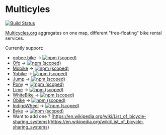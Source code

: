 # Multicyles

[![Build Status](https://travis-ci.org/PierrickP/multicycles.svg?branch=master)](https://travis-ci.org/PierrickP/multicycles)

[Multicycles.org](http://multicycles.org) aggregates on one map, different "free-floating" bike rental services.

Currently support:

* [gobee.bike](http://gobee.bike) -> [![npm (scoped)](https://img.shields.io/npm/v/@multicycles/gobee.bike.svg)](https://www.npmjs.com/package/@multicycles/gobee.bike)
* [Ofo](https://www.ofo.com) -> [![npm (scoped)](https://img.shields.io/npm/v/@multicycles/ofo.svg)](https://www.npmjs.com/package/@multicycles/ofo)
* [Mobike](https://mobike.com/global/) -> [![npm (scoped)](https://img.shields.io/npm/v/@multicycles/mobike.svg)](https://www.npmjs.com/package/@multicycles/mobike)
* [Yobike](https://yobike.co.uk) -> [![npm (scoped)](https://img.shields.io/npm/v/@multicycles/yobike.svg)](https://www.npmjs.com/package/@multicycles/yobike)
* [Jump](https://jumpbikes.com) -> [![npm (scoped)](https://img.shields.io/npm/v/@multicycles/jump.svg)](https://www.npmjs.com/package/@multicycles/jump)
* [Pony](http://getapony.com) -> [![npm (scoped)](https://img.shields.io/npm/v/@multicycles/pony.svg)](https://www.npmjs.com/package/@multicycles/pony)
* [Lime](http://www.limebike.com/) -> [![npm (scoped)](https://img.shields.io/npm/v/@multicycles/lime.svg)](https://www.npmjs.com/package/@multicycles/lime)
* [WhiteBike](https://www.facebook.com/White-bikes-Biele-bicykle-183156078451725/) -> [![npm (scoped)](https://img.shields.io/npm/v/@multicycles/whitebikes.svg)](https://www.npmjs.com/package/@multicycles/whitebikes)
* [Obike](https://www.o.bike/) -> [![npm (scoped)](https://img.shields.io/npm/v/@multicycles/obike.svg)](https://www.npmjs.com/package/@multicycles/obike)
* [IndigoWheel](https://www.indigoweel.com) -> [![npm (scoped)](https://img.shields.io/npm/v/@multicycles/indigowheel.svg)](https://www.npmjs.com/package/@multicycles/indigowheel)
* [Byke](http://byke.de/) -> [![npm (scoped)](https://img.shields.io/npm/v/@multicycles/byke.svg)](https://www.npmjs.com/package/@multicycles/byke)
* Want to add one ? [https://en.wikipedia.org/wiki/List_of_bicycle-sharing_systems](https://en.wikipedia.org/wiki/List_of_bicycle-sharing_systems)
